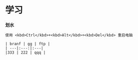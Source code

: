 # 学习
**划水**
~~~划水~~~   
使用 <kbd>Ctrl</kbd>+<kbd>Alt</kbd>+<kbd>Del</kbd> 重启电脑   

| branf | gg | ftp |
| ---|:---:|:---|
|333 | 222 | qqq |

